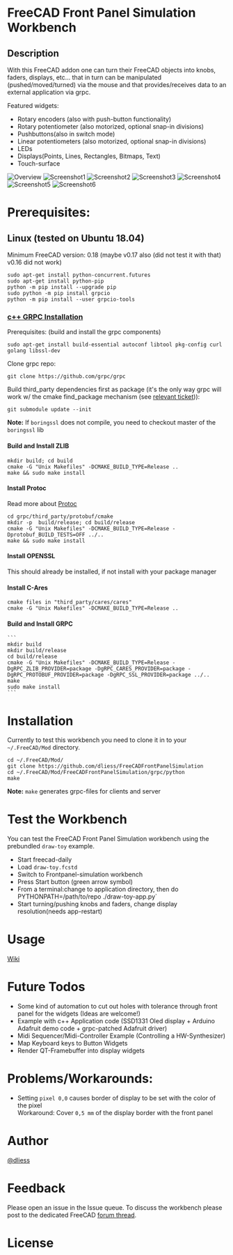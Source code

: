 # FreeCAD Front Panel Simulation Workbench

## Description
With this FreeCAD addon one can turn their FreeCAD objects into knobs, faders, displays, etc... that in turn can be manipulated (pushed/moved/turned) via the mouse and that provides/receives data to an external application via grpc. 

Featured widgets:
* Rotary encoders (also with push-button functionality)
* Rotary potentiometer (also motorized, optional snap-in divisions)
* Pushbuttons(also in switch mode)
* Linear potentiometers (also motorized, optional snap-in divisions)
* LEDs
* Displays(Points, Lines, Rectangles, Bitmaps, Text)
* Touch-surface


![Overview](/icons/overview.png?raw=true)
![Screenshot1](/Examples/draw-toy/screenshots/Push2_1.png?raw=true)
![Screenshot2](/Examples/draw-toy/screenshots/Push2_2.png?raw=true)
![Screenshot3](/Examples/draw-toy/screenshots/draw-toy1.png?raw=true)
![Screenshot4](/Examples/draw-toy/screenshots/draw-toy2.png?raw=true)
![Screenshot5](/Examples/draw-toy/screenshots/draw-toy3.png?raw=true)
![Screenshot6](/Examples/draw-toy/screenshots/draw-toy4.png?raw=true)


# Prerequisites:

## Linux (tested on Ubuntu 18.04)
Minimum FreeCAD version: 0.18 (maybe v0.17 also (did not test it with that) v0.16 did not work)
```
sudo apt-get install python-concurrent.futures
sudo apt-get install python-pip
python -m pip install --upgrade pip
sudo python -m pip install grpcio
python -m pip install --user grpcio-tools
```
### [c++ GRPC Installation](https://github.com/grpc/grpc/blob/v1.14.1/src/cpp/README.md)
Prerequisites: (build and install the grpc components)  
  ```
  sudo apt-get install build-essential autoconf libtool pkg-config curl golang libssl-dev
  ```
Clone grpc repo:  
  ```
  git clone https://github.com/grpc/grpc
  ```
Build third_party dependencies first as package (it's the only way grpc will work w/ the cmake find_package mechanism (see [relevant ticket](https://github.com/grpc/grpc/issues/16741))):  
  ```
  git submodule update --init
  ```  
**Note:** If `boringssl` does not compile, you need to checkout master of the `boringssl` lib  
#### Build and Install ZLIB
  ```
  mkdir build; cd build
  cmake -G "Unix Makefiles" -DCMAKE_BUILD_TYPE=Release ..
  make && sudo make install
  ```
#### Install Protoc
Read more about [Protoc](https://github.com/protocolbuffers/protobuf/blob/master/cmake/README.md)
  ```
  cd grpc/third_party/protobuf/cmake
  mkdir -p  build/release; cd build/release
  cmake -G "Unix Makefiles" -DCMAKE_BUILD_TYPE=Release -Dprotobuf_BUILD_TESTS=OFF ../..
  make && sudo make install
  ```

#### Install OPENSSL 
This should already be installed, if not install with your package manager  

#### Install C-Ares  
  ```
  cmake files in "third_party/cares/cares"
  cmake -G "Unix Makefiles" -DCMAKE_BUILD_TYPE=Release ..
  ```  
#### Build and Install GRPC
    ```
    mkdir build
    mkdir build/release
    cd build/release
    cmake -G "Unix Makefiles" -DCMAKE_BUILD_TYPE=Release -DgRPC_ZLIB_PROVIDER=package -DgRPC_CARES_PROVIDER=package -DgRPC_PROTOBUF_PROVIDER=package -DgRPC_SSL_PROVIDER=package ../..
    make
    sudo make install
    ```
    
# Installation
Currently to test this workbench you need to clone it in to your `~/.FreeCAD/Mod` directory. 
```
cd ~/.FreeCAD/Mod/
git clone https://github.com/dliess/FreeCADFrontPanelSimulation
cd ~/.FreeCAD/Mod/FreeCADFrontPanelSimulation/grpc/python
make 
```  
**Note:** `make` generates grpc-files for clients and server

# Test the Workbench
You can test the FreeCAD Front Panel Simulation workbench using the prebundled `draw-toy` example.  
* Start freecad-daily
* Load `draw-toy.fcstd`
* Switch to Frontpanel-simulation workbench
* Press Start button (green arrow symbol)
* From a terminal:change to application directory, then do  PYTHONPATH=/path/to/repo ./draw-toy-app.py`  
* Start turning/pushing knobs and faders, change display resolution(needs app-restart)

# Usage
[Wiki](https://github.com/dliess/FreeCADFrontPanelSimulation/wiki)

# Future Todos
* Some kind of automation to cut out holes with tolerance through front panel for the widgets (Ideas are welcome!)
* Example with c++ Application code (SSD1331 Oled display + Arduino Adafruit demo code + grpc-patched Adafruit driver)
* Midi Sequencer/Midi-Controller Example (Controlling a HW-Synthesizer)
* Map Keyboard keys to Button Widgets
* Render QT-Framebuffer into display widgets

# Problems/Workarounds:
* Setting `pixel 0,0` causes border of display to be set with the color of the pixel  
   Workaround: Cover `0,5 mm` of the display border with the front panel

# Author
[@dliess](https://github.com/dliess)

# Feedback 
Please open an issue in the Issue queue. To discuss the workbench please post to the dedicated FreeCAD [forum thread](https://forum.freecadweb.org/viewtopic.php?f=24&t=29988).

# License
